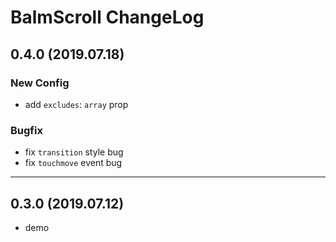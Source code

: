 # BalmScroll ChangeLog

## 0.4.0 (2019.07.18)

### New Config

- add `excludes`: `array` prop

### Bugfix

- fix `transition` style bug
- fix `touchmove` event bug

---

## 0.3.0 (2019.07.12)

- demo
